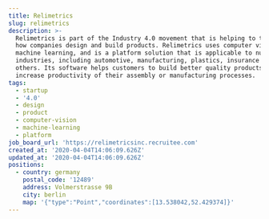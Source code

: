 ```yaml
---
title: Relimetrics
slug: relimetrics
description: >-
  Relimetrics is part of the Industry 4.0 movement that is helping to transform
  how companies design and build products. Relimetrics uses computer vision and
  machine learning, and is a platform solution that is applicable to numerous
  industries, including automotive, manufacturing, plastics, insurance and
  others. Its software helps customers to build better quality products and
  increase productivity of their assembly or manufacturing processes.
tags:
  - startup
  - '4.0'
  - design
  - product
  - computer-vision
  - machine-learning
  - platform
job_board_url: 'https://relimetricsinc.recruitee.com'
created_at: '2020-04-04T14:06:09.626Z'
updated_at: '2020-04-04T14:06:09.626Z'
positions:
  - country: germany
    postal_code: '12489'
    address: Volmerstrasse 9B
    city: berlin
    map: '{"type":"Point","coordinates":[13.538042,52.429374]}'
---
```



